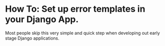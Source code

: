 # How To: Set up error templates in your Django App.


Most people skip this very simple and quick step when developing out early stage Django applications. 